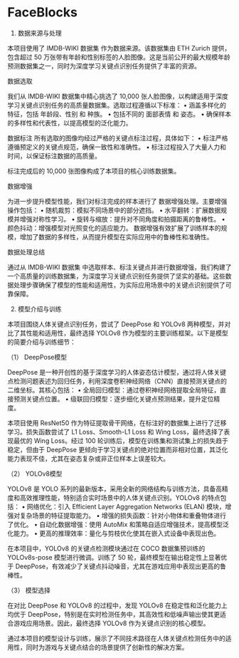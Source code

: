 # FaceBlocks

1. 数据来源与处理

本项目使用了 IMDB-WIKI 数据集 作为数据来源。该数据集由 ETH Zurich 提供，包含超过 50 万张带有年龄和性别标签的人脸图像。这是当前公开的最大规模年龄预测数据集之一，同时为深度学习关键点识别任务提供了丰富的资源。

数据选取

我们从 IMDB-WIKI 数据集中精心挑选了 10,000 张人脸图像，以构建适用于深度学习关键点识别任务的高质量数据集。选取过程遵循以下标准：
	•	涵盖多样化的特征，包括 年龄段、性别 和 种族。
	•	包括不同的 面部表情 和 姿态。
	•	确保样本的多样性和代表性，以提高模型的泛化能力。

数据标注
所有选取的图像均经过严格的关键点标注过程，具体如下：
	•	标注严格遵循预定义的关键点规范，确保一致性和准确性。
	•	标注过程投入了大量人力和时间，以保证标注数据的高质量。

标注完成后的 10,000 张图像构成了本项目的核心训练数据集。

数据增强

为进一步提升模型性能，我们对标注完成的样本进行了 数据增强处理。主要增强操作包括：
	•	随机裁剪：模拟不同场景中的部分遮挡。
	•	水平翻转：扩展数据规模并增强对称性学习。
	•	旋转与缩放：提升对不同角度和拍摄距离的鲁棒性。
	•	颜色抖动：增强模型对光照变化的适应能力。
数据增强有效扩展了训练样本的规模，增加了数据的多样性，从而提升模型在实际应用中的鲁棒性和准确性。

数据处理总结

通过从 IMDB-WIKI 数据集 中选取样本、标注关键点并进行数据增强，我们构建了一个高质量的训练数据集，为深度学习关键点识别任务提供了坚实的基础。这些数据处理步骤确保了模型的性能和适用性，为实际应用场景中的关键点识别提供了可靠保障。

2. 模型介绍与训练

本项目围绕人体关键点识别任务，尝试了 DeepPose 和 YOLOv8 两种模型，并对比了其性能和适用性，最终选择 YOLOv8 作为模型的主要训练框架。以下是模型的简要介绍与训练细节：

（1） DeepPose模型

DeepPose 是一种开创性的基于深度学习的人体姿态估计模型，通过将人体关键点检测问题表述为回归任务，利用深度卷积神经网络（CNN）直接预测关键点的二维坐标。其核心包括：
	•	全局回归模型：通过卷积神经网络提取全局特征，直接预测关键点位置。
	•	级联回归模型：逐步细化关键点预测结果，提升定位精度。

本项目使用 ResNet50 作为特征提取骨干网络，在标注好的数据集上进行了迁移学习。损失函数尝试了 L1 Loss、Smooth-L1 Loss 和 Wing Loss，最终选择了表现最优的 Wing Loss。经过 100 轮训练后，模型在训练集和测试集上的损失趋于稳定，但由于 DeepPose 更倾向于学习关键点的绝对位置而非相对位置，其泛化能力表现不佳，尤其在姿态复杂或非正位样本上误差较大。

（2） YOLOv8模型

YOLOv8 是 YOLO 系列的最新版本，采用全新的网络结构与训练方法，具备高精度和高效推理性能，特别适合实时场景中的人体关键点识别。YOLOv8 的特点包括：
	•	网络优化：引入 Efficient Layer Aggregation Networks (ELAN) 模块，增强对复杂场景的特征提取能力。
	•	增强的损失函数：针对小物体和重叠物体进行了优化。
	•	自动化数据增强：使用 AutoMix 和策略自适应增强技术，提高模型泛化能力。
	•	更高的推理效率：量化与剪枝优化使其在嵌入式设备中表现出色。

在本项目中，YOLOv8 的关键点检测模块通过在 COCO 数据集预训练的 YOLOv8s-pose 模型进行微调。训练了 50 轮，最终模型在输出稳定性上显著优于 DeepPose，有效减少了关键点抖动噪音，尤其在游戏应用中表现出更高的鲁棒性。

（3） 模型选择

在对比 DeepPose 和 YOLOv8 的过程中，发现 YOLOv8 在稳定性和泛化能力上均优于 DeepPose，特别是在实时检测任务中，其高效性和低噪声输出使其更适合游戏应用场景。因此，最终选择 YOLOv8 作为关键点识别的核心模型。

通过本项目的模型设计与训练，展示了不同技术路径在人体关键点检测任务中的适用性，同时为游戏与关键点结合的场景提供了创新性的解决方案。

